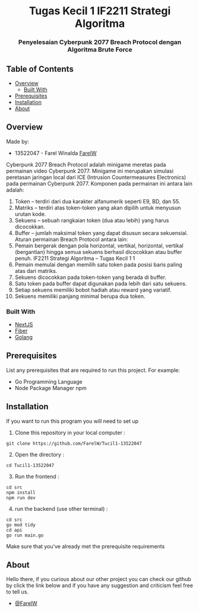<h1 align="center">Tugas Kecil 1 IF2211 Strategi Algoritma</h1>
<h3 align="center">Penyelesaian Cyberpunk 2077 Breach Protocol dengan Algoritma Brute Force</p>

## Table of Contents

- [Overview](#overview)
    - [Built With](#built-with)
- [Prerequisites](#prerequisites)
- [Installation](#installation)
- [About](#about)

## Overview

Made by:
- 13522047 - Farel Winalda [FarelW](https://github.com/FarelW)

Cyberpunk 2077 Breach Protocol adalah minigame meretas pada permainan video Cyberpunk 2077.
Minigame ini merupakan simulasi peretasan jaringan local dari ICE (Intrusion Countermeasures
Electronics) pada permainan Cyberpunk 2077. Komponen pada permainan ini antara lain adalah:
1. Token – terdiri dari dua karakter alfanumerik seperti E9, BD, dan 55.
2. Matriks – terdiri atas token-token yang akan dipilih untuk menyusun urutan kode.
3. Sekuens – sebuah rangkaian token (dua atau lebih) yang harus dicocokkan.
4. Buffer – jumlah maksimal token yang dapat disusun secara sekuensial.
Aturan permainan Breach Protocol antara lain:
1. Pemain bergerak dengan pola horizontal, vertikal, horizontal, vertikal (bergantian) hingga
semua sekuens berhasil dicocokkan atau buffer penuh.
IF2211 Strategi Algoritma – Tugas Kecil 1 1
2. Pemain memulai dengan memilih satu token pada posisi baris paling atas dari matriks.
3. Sekuens dicocokkan pada token-token yang berada di buffer.
4. Satu token pada buffer dapat digunakan pada lebih dari satu sekuens.
5. Setiap sekuens memiliki bobot hadiah atau reward yang variatif.
6. Sekuens memiliki panjang minimal berupa dua token.

### Built With
- [NextJS]()
- [Fiber]()
- [Golang]()

## Prerequisites

List any prerequisites that are required to run this project. For example:
- Go Programming Language
- Node Package Manager npm

## Installation

If you want to run this program you will need to set up 

1. Clone this repository in your local computer :
```shell
git clone https://github.com/FarelW/Tucil1-13522047
```

2. Open the directory :
```shell
cd Tucil1-13522047
```

3. Run the frontend :
```shell
cd src
npm install
npm run dev
```

4. run the backend (use other terminal)  :
```shell
cd src
go mod tidy
cd api
go run main.go
```

Make sure that you've already met the prerequisite requirements

## About

Hello there, 
if you curious about our other project you can check our github by click the link below and if you have any suggestion and criticism feel free to tell us. 

- [@FarelW](https://github.com/FarelW)
